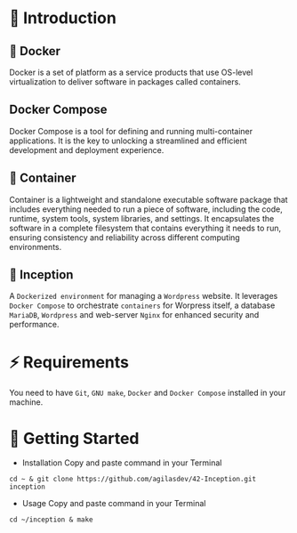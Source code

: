 # 📂 Introduction
## 📄 Docker
Docker is a set of platform as a service products that use OS-level virtualization to deliver software in packages called containers.
## Docker Compose
Docker Compose is a tool for defining and running multi-container applications. It is the key to unlocking a streamlined and efficient development and deployment experience.
## 📄 Container
Container is a lightweight and standalone executable software package that includes everything needed to run a piece of software, including the code, runtime, system tools, system libraries, and settings. It encapsulates the software in a complete filesystem that contains everything it needs to run, ensuring consistency and reliability across different computing environments.
## 📄 Inception
A `Dockerized environment` for managing a `Wordpress` website. It leverages `Docker Compose` to orchestrate `containers` for Worpress itself, a database `MariaDB`, `Wordpress` and web-server `Nginx` for enhanced security and performance.
# ⚡️ Requirements
You need to have `Git`, `GNU make`, `Docker` and `Docker Compose` installed in your machine.
# 🚀 Getting Started
* Installation
Copy and paste command in your Terminal
```
cd ~ & git clone https://github.com/agilasdev/42-Inception.git inception
```
* Usage
Copy and paste command in your Terminal
```
cd ~/inception & make
```
